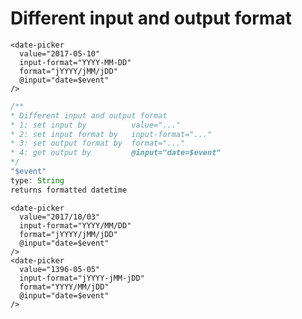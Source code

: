# Different input and output format

```vue
<date-picker
  value="2017-05-10"
  input-format="YYYY-MM-DD"
  format="jYYYY/jMM/jDD"
  @input="date=$event"
/>
```
<ClientOnly>
  <date-picker
    value="2017-05-10"
    input-format="YYYY-MM-DD"
    format="jYYYY/jMM/jDD"
    @input="date=$event"
  />
</ClientOnly>

```js
/**
* Different input and output format
* 1: set input by          value="..."
* 2: set input format by   input-format="..."
* 3: set output format by  format="..."
* 4: get output by         @input="date=$event"
*/
"$event"
type: String
returns formatted datetime
```

```vue
<date-picker
  value="2017/10/03"
  input-format="YYYY/MM/DD"
  format="jYYYY/jMM/jDD"
  @input="date=$event"
/>
<date-picker
  value="1396-05-05"
  input-format="jYYYY-jMM-jDD"
  format="YYYY/MM/jDD"
  @input="date=$event"
/>
```
